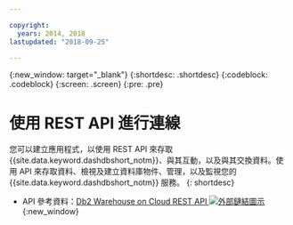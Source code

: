 ```yaml
---

copyright:
  years: 2014, 2018
lastupdated: "2018-09-25"

---
```


<!-- Attribute definitions --> 
{:new_window: target="_blank"}
{:shortdesc: .shortdesc}
{:codeblock: .codeblock}
{:screen: .screen}
{:pre: .pre}

# 使用 REST API 進行連線

您可以建立應用程式，以使用 REST API 來存取 {{site.data.keyword.dashdbshort_notm}}、與其互動，以及與其交換資料。使用 API 來存取資料、檢視及建立資料庫物件、管理，以及監視您的 {{site.data.keyword.dashdbshort_notm}} 服務。
{: shortdesc}

- API 參考資料：[Db2 Warehouse on Cloud REST API ![外部鏈結圖示](../../../icons/launch-glyph.svg "外部鏈結圖示")](http://ibm.biz/db2whc_api){:new_window}
    


